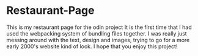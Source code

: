 # Restaurant-Page
This is my restaurant page for the odin project
It is the first time that I had used the webpacking system of bundling files together.
I was really just messing around with the text, design and images, trying to go for a more early 2000's website kind of look.
I hope that you enjoy this project!